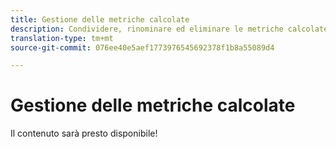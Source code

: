 ```yaml
---
title: Gestione delle metriche calcolate
description: Condividere, rinominare ed eliminare le metriche calcolate.
translation-type: tm+mt
source-git-commit: 076ee40e5aef1773976545692378f1b8a55089d4

---
```



# Gestione delle metriche calcolate

Il contenuto sarà presto disponibile!
